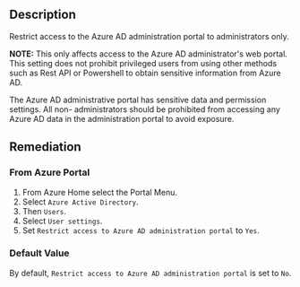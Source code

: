 ## Description

Restrict access to the Azure AD administration portal to administrators only.

**NOTE:** This only affects access to the Azure AD administrator's web portal. This setting does not prohibit privileged users from using other methods such as Rest API or Powershell to obtain sensitive information from Azure AD.

The Azure AD administrative portal has sensitive data and permission settings. All non- administrators should be prohibited from accessing any Azure AD data in the administration portal to avoid exposure.

## Remediation

### From Azure Portal

1. From Azure Home select the Portal Menu.
2. Select `Azure Active Directory`.
3. Then `Users`.
4. Select `User settings`.
5. Set `Restrict access to Azure AD administration portal` to `Yes`.

### Default Value

By default, `Restrict access to Azure AD administration portal` is set to `No`.

